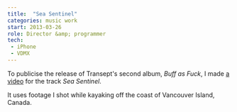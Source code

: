 ```yaml
---
title:  "Sea Sentinel"
categories: music work
start: 2013-03-26
role: Director &amp; programmer
tech: 
 - iPhone
 - VDMX
---
```

To publicise the release of Transept's second album, *Buff as Fuck*, I made <a href="https://vimeo.com/52951623" class="fancybox-media">a video</a> for the track *Sea Sentinel*.

It uses footage I shot while kayaking off the coast of Vancouver Island, Canada.
